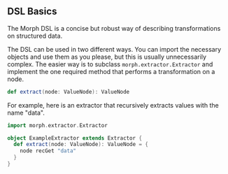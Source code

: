 DSL Basics
----------

The Morph DSL is a concise but robust way of describing transformations on
structured data.

The DSL can be used in two different ways. You can import the necessary objects
and use them as you please, but this is usually unnecessarily complex. The
easier way is to subclass `morph.extractor.Extractor` and implement the one
required method that performs a transformation on a node.

```scala
def extract(node: ValueNode): ValueNode
```

For example, here is an extractor that recursively extracts values with the
name "data".

```scala
import morph.extractor.Extractor

object ExampleExtractor extends Extractor {
  def extract(node: ValueNode): ValueNode = {
    node recGet "data"
  }
}
```
